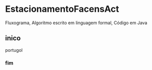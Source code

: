 # EstacionamentoFacensAct
Fluxograma, Algoritmo escrito em linguagem formal, Código em Java

## inico
portugol
### fim
